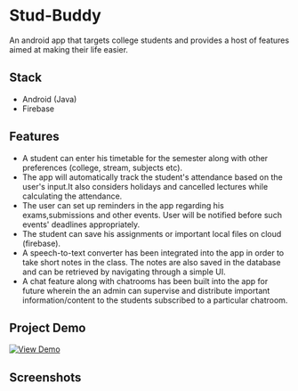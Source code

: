 # Stud-Buddy
An android app that targets college students and provides a host of features aimed at making their life easier. 
## Stack
* Android (Java)
* Firebase
## Features
* A student can enter his timetable for the semester along with other preferences (college, stream, subjects etc).
* The app will automatically track the student's attendance based on the user's input.It also considers holidays and cancelled lectures     while calculating the attendance.
* The user can set up reminders in the app regarding his exams,submissions and other events. User will be notified before such events' deadlines appropriately.
* The student can save his assignments or important local files on cloud (firebase).
* A speech-to-text converter has been integrated into the app in order to take short notes in the class. The notes are also saved in the database and can be retrieved by navigating through a simple UI.
* A chat feature along with chatrooms has been built into the app for future wherein the an admin can supervise and distribute important information/content to the students subscribed to a particular chatroom.
## Project Demo
[![View Demo](https://img.youtube.com/vi/HDdqAD3QqGU/hqdefault.jpg)](https://youtu.be/HDdqAD3QqGU)
## Screenshots
